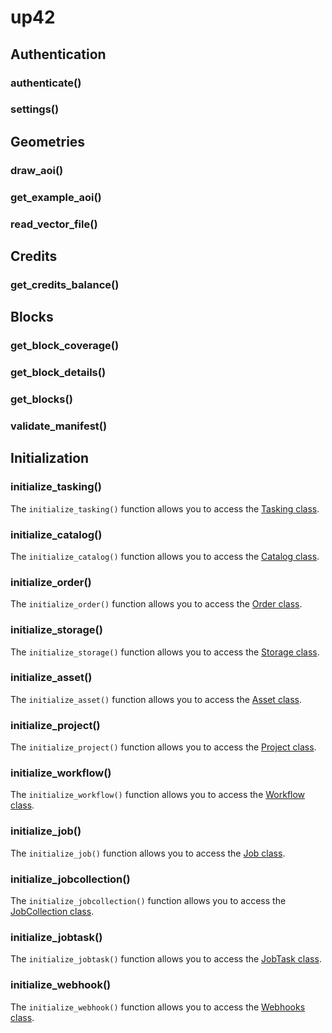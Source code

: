 # up42

## Authentication

### authenticate()

### settings()

## Geometries
### draw_aoi()
### get_example_aoi()
### read_vector_file()

## Credits

### get_credits_balance()

## Blocks

### get_block_coverage()
### get_block_details()
### get_blocks()
### validate_manifest()

## Initialization

### initialize_tasking()

The `initialize_tasking()` function allows you to access the [Tasking class](tasking-reference.md).

### initialize_catalog()

The `initialize_catalog()` function allows you to access the [Catalog class](catalog-reference.md).

### initialize_order()

The `initialize_order()` function allows you to access the [Order class](order-reference.md).

### initialize_storage()

The `initialize_storage()` function allows you to access the [Storage class](storage-reference.md).

### initialize_asset()

The `initialize_asset()` function allows you to access the [Asset class](asset-reference.md).

### initialize_project()

The `initialize_project()` function allows you to access the [Project class](project-reference.md).

### initialize_workflow()

The `initialize_workflow()` function allows you to access the [Workflow class](workflow-reference.md).

### initialize_job()

The `initialize_job()` function allows you to access the [Job class](job-reference.md).

### initialize_jobcollection()

The `initialize_jobcollection()` function allows you to access the [JobCollection class](jobcollection-reference.md).

### initialize_jobtask()

The `initialize_jobtask()` function allows you to access the [JobTask class](jobtask-reference.md).

### initialize_webhook()

The `initialize_webhook()` function allows you to access the [Webhooks class](webhooks-reference.md).
